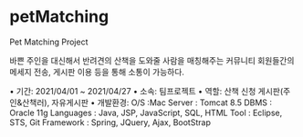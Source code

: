 # petMatching
Pet Matching Project

바쁜 주인을 대신해서 반려견의 산책을 도와줄 사람을 매칭해주는 커뮤니티
회원들간의 메세지 전송, 게시판 이용 등을 통해 소통이 가능하다.

• 기간: 2021/04/01 ~ 2021/04/27
• 소속: 팀프로젝트
• 역할: 산책 신청 게시판(주인&산책러), 자유게시판 
• 개발환경: O/S :Mac
          Server    : Tomcat 8.5
          DBMS      : Oracle 11g
          Languages : Java, JSP, JavaScript, SQL, HTML
          Tool      : Eclipse, STS, Git
          Framework : Spring, JQuery, Ajax, BootStrap
         
          
